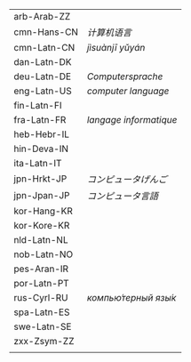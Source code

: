 | | |
|-|-|
| arb-Arab-ZZ |  |
| cmn-Hans-CN | _计算机语言_ |
| cmn-Latn-CN | _jìsuànjī yǔyán_ |
| dan-Latn-DK |  |
| deu-Latn-DE | _Computersprache_ |
| eng-Latn-US | _computer language_ |
| fin-Latn-FI |  |
| fra-Latn-FR | _langage informatique_ |
| heb-Hebr-IL |  |
| hin-Deva-IN |  |
| ita-Latn-IT |  |
| jpn-Hrkt-JP | _コンピュータげんご_ |
| jpn-Jpan-JP | _コンピュータ言語_ |
| kor-Hang-KR |  |
| kor-Kore-KR |  |
| nld-Latn-NL |  |
| nob-Latn-NO |  |
| pes-Aran-IR |  |
| por-Latn-PT |  |
| rus-Cyrl-RU | _компью́терный язы́к_ |
| spa-Latn-ES |  |
| swe-Latn-SE |  |
| zxx-Zsym-ZZ |  |
|  |  |
